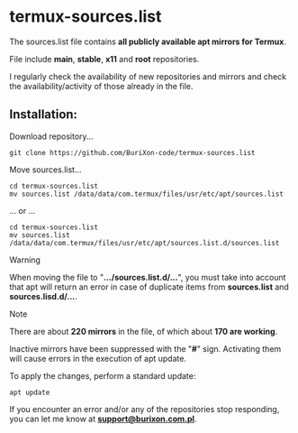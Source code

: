 # termux-sources.list

The sources.list file contains **all publicly available apt mirrors for Termux**.

File include **main**, **stable**, **x11** and **root** repositories.

I regularly check the availability of new repositories and mirrors and check the availability/activity of those already in the file.


## Installation:
Download repository...
```
git clone https://github.com/BuriXon-code/termux-sources.list
```
Move sources.list...
```
cd termux-sources.list
mv sources.list /data/data/com.termux/files/usr/etc/apt/sources.list
```
... or ...
```
cd termux-sources.list
mv sources.list /data/data/com.termux/files/usr/etc/apt/sources.list.d/sources.list
```

> [!WARNING]
> When moving the file to "**.../sources.list.d/...**", you must take into account that apt will return an error in case of duplicate items from **sources.list** and **sources.lisd.d/...**.

> [!NOTE]
> There are about **220 mirrors** in the file, of which about **170 are working**.
> 
> Inactive mirrors have been suppressed with the "**#**" sign. Activating them will cause errors in the execution of apt update.

To apply the changes, perform a standard update:
```
apt update
```
If you encounter an error and/or any of the repositories stop responding, you can let me know at **support@burixon.com.pl**.
